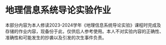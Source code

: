 # 地理信息系统导论实验作业
本部分内容为本人修读2023-2024学年《地理信息系统导论实验》课程时完成及存储的作业内容，现备份于此，仅供后人参考使用。本人不对实验内容的正确性、准确性和可能发生的抄袭以及引发的次生事件负责。